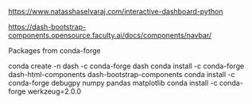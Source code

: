 https://www.natasshaselvaraj.com/interactive-dashboard-python

https://dash-bootstrap-components.opensource.faculty.ai/docs/components/navbar/



Packages from conda-forge

conda create -n dash -c conda-forge dash
conda install -c conda-forge dash-html-components dash-bootstrap-components
conda install -c conda-forge debugpy numpy pandas matplotlib
conda install -c conda-forge werkzeug=2.0.0